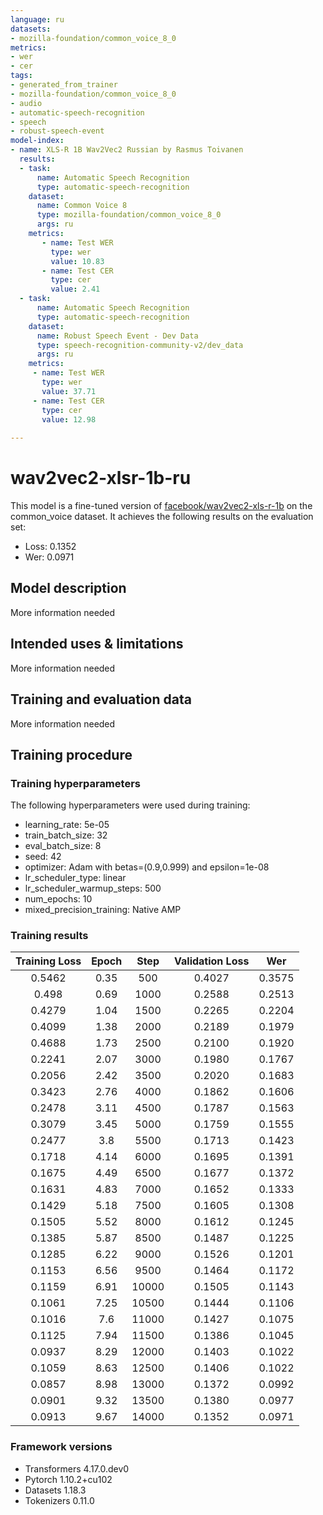```yaml
---
language: ru
datasets:
- mozilla-foundation/common_voice_8_0
metrics:
- wer
- cer
tags:
- generated_from_trainer
- mozilla-foundation/common_voice_8_0
- audio
- automatic-speech-recognition
- speech
- robust-speech-event
model-index:
- name: XLS-R 1B Wav2Vec2 Russian by Rasmus Toivanen
  results:
  - task: 
      name: Automatic Speech Recognition
      type: automatic-speech-recognition
    dataset:
      name: Common Voice 8
      type: mozilla-foundation/common_voice_8_0
      args: ru
    metrics:
       - name: Test WER
         type: wer
         value: 10.83
       - name: Test CER
         type: cer
         value: 2.41
  - task: 
      name: Automatic Speech Recognition
      type: automatic-speech-recognition
    dataset:
      name: Robust Speech Event - Dev Data
      type: speech-recognition-community-v2/dev_data
      args: ru
    metrics:
     - name: Test WER
       type: wer
       value: 37.71
     - name: Test CER
       type: cer
       value: 12.98
         
---
```


<!-- This model card has been generated automatically according to the information the Trainer had access to. You
should probably proofread and complete it, then remove this comment. -->

# wav2vec2-xlsr-1b-ru

This model is a fine-tuned version of [facebook/wav2vec2-xls-r-1b](https://huggingface.co/facebook/wav2vec2-xls-r-1b) on the common_voice dataset.
It achieves the following results on the evaluation set:
- Loss: 0.1352
- Wer: 0.0971

## Model description

More information needed

## Intended uses & limitations

More information needed

## Training and evaluation data

More information needed

## Training procedure

### Training hyperparameters

The following hyperparameters were used during training:
- learning_rate: 5e-05
- train_batch_size: 32
- eval_batch_size: 8
- seed: 42
- optimizer: Adam with betas=(0.9,0.999) and epsilon=1e-08
- lr_scheduler_type: linear
- lr_scheduler_warmup_steps: 500
- num_epochs: 10
- mixed_precision_training: Native AMP

### Training results

| Training Loss | Epoch | Step  | Validation Loss | Wer    |
|:-------------:|:-----:|:-----:|:---------------:|:------:|
| 0.5462        | 0.35  | 500   | 0.4027          | 0.3575 |
| 0.498         | 0.69  | 1000  | 0.2588          | 0.2513 |
| 0.4279        | 1.04  | 1500  | 0.2265          | 0.2204 |
| 0.4099        | 1.38  | 2000  | 0.2189          | 0.1979 |
| 0.4688        | 1.73  | 2500  | 0.2100          | 0.1920 |
| 0.2241        | 2.07  | 3000  | 0.1980          | 0.1767 |
| 0.2056        | 2.42  | 3500  | 0.2020          | 0.1683 |
| 0.3423        | 2.76  | 4000  | 0.1862          | 0.1606 |
| 0.2478        | 3.11  | 4500  | 0.1787          | 0.1563 |
| 0.3079        | 3.45  | 5000  | 0.1759          | 0.1555 |
| 0.2477        | 3.8   | 5500  | 0.1713          | 0.1423 |
| 0.1718        | 4.14  | 6000  | 0.1695          | 0.1391 |
| 0.1675        | 4.49  | 6500  | 0.1677          | 0.1372 |
| 0.1631        | 4.83  | 7000  | 0.1652          | 0.1333 |
| 0.1429        | 5.18  | 7500  | 0.1605          | 0.1308 |
| 0.1505        | 5.52  | 8000  | 0.1612          | 0.1245 |
| 0.1385        | 5.87  | 8500  | 0.1487          | 0.1225 |
| 0.1285        | 6.22  | 9000  | 0.1526          | 0.1201 |
| 0.1153        | 6.56  | 9500  | 0.1464          | 0.1172 |
| 0.1159        | 6.91  | 10000 | 0.1505          | 0.1143 |
| 0.1061        | 7.25  | 10500 | 0.1444          | 0.1106 |
| 0.1016        | 7.6   | 11000 | 0.1427          | 0.1075 |
| 0.1125        | 7.94  | 11500 | 0.1386          | 0.1045 |
| 0.0937        | 8.29  | 12000 | 0.1403          | 0.1022 |
| 0.1059        | 8.63  | 12500 | 0.1406          | 0.1022 |
| 0.0857        | 8.98  | 13000 | 0.1372          | 0.0992 |
| 0.0901        | 9.32  | 13500 | 0.1380          | 0.0977 |
| 0.0913        | 9.67  | 14000 | 0.1352          | 0.0971 |


### Framework versions

- Transformers 4.17.0.dev0
- Pytorch 1.10.2+cu102
- Datasets 1.18.3
- Tokenizers 0.11.0
